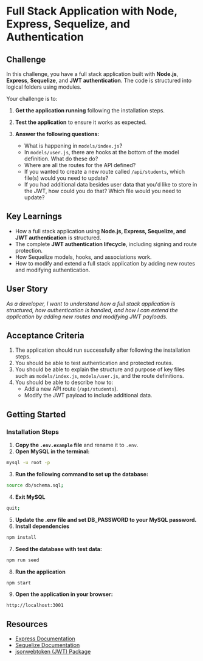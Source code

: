 # Full Stack Application with Node, Express, Sequelize, and Authentication

## Challenge

In this challenge, you have a full stack application built with **Node.js**, **Express**, **Sequelize**, and **JWT authentication**. The code is structured into logical folders using modules.

Your challenge is to:

1. **Get the application running** following the installation steps.
2. **Test the application** to ensure it works as expected.
3. **Answer the following questions:**

   - What is happening in `models/index.js`?
   - In `models/user.js`, there are hooks at the bottom of the model definition. What do these do?
   - Where are all the routes for the API defined?
   - If you wanted to create a new route called `/api/students`, which file(s) would you need to update?
   - If you had additional data besides user data that you'd like to store in the JWT, how could you do that? Which file would you need to update?

## Key Learnings

- How a full stack application using **Node.js, Express, Sequelize, and JWT authentication** is structured.
- The complete **JWT authentication lifecycle**, including signing and route protection.
- How Sequelize models, hooks, and associations work.
- How to modify and extend a full stack application by adding new routes and modifying authentication.

## User Story

_As a developer, I want to understand how a full stack application is structured, how authentication is handled, and how I can extend the application by adding new routes and modifying JWT payloads._

## Acceptance Criteria

1. The application should run successfully after following the installation steps.
2. You should be able to test authentication and protected routes.
3. You should be able to explain the structure and purpose of key files such as `models/index.js`, `models/user.js`, and the route definitions.
4. You should be able to describe how to:
   - Add a new API route (`/api/students`).
   - Modify the JWT payload to include additional data.

## Getting Started

### Installation Steps

1. **Copy the `.env.example` file** and rename it to `.env`.
2. **Open MySQL in the terminal:**

```bash
mysql -u root -p
```

3. **Run the following command to set up the database:**

```bash
source db/schema.sql;
```

4. **Exit MySQL**

```bash
quit;
```

5. **Update the .env file and set DB_PASSWORD to your MySQL password.**
6. **Install dependencies**

```bash
npm install
```

7. **Seed the database with test data:**

```bash
npm run seed
```

8. **Run the application**

```bash
npm start
```

9. **Open the application in your browser:**

```browser
http://localhost:3001
```

## Resources

- [Express Documentation](https://expressjs.com/)
- [Sequelize Documentation](https://sequelize.org/)
- [jsonwebtoken (JWT) Package](https://www.npmjs.com/package/jsonwebtoken)
